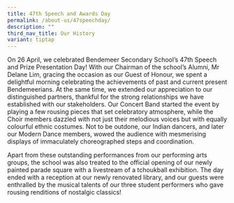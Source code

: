 ```yaml
---
title: 47th Speech and Awards Day
permalink: /about-us/47speechday/
description: ""
third_nav_title: Our History
variant: tiptap
---
```

<p>On 26 April, we celebrated Bendemeer Secondary School’s 47th Speech and
Prize Presentation Day! With our Chairman of the school’s Alumni, Mr Delane
Lim, gracing the occasion as our Guest of Honour, we spent a delightful
morning celebrating the achievements of past and current present Bendemeerians.
At the same time, we extended our appreciation to our distinguished partners,
thankful for the strong relationships we have established with our stakeholders.
Our Concert Band started the event by playing a few rousing pieces that
set celebratory atmosphere, while the Choir members dazzled with not just
their melodious voices but with equally colourful ethnic costumes. Not
to be outdone, our Indian dancers, and later our Modern Dance members,
wowed the audience with mesmerising displays of immaculately choreographed
steps and coordination.</p>
<p>Apart from these outstanding performances from our performing arts groups,
the school was also treated to the official opening of our newly painted
parade square with a livestream of a tchoukball exhibition. The day ended
with a reception at our newly renovated library, and our guests were enthralled
by the musical talents of our three student performers who gave rousing
renditions of nostalgic classics!</p>